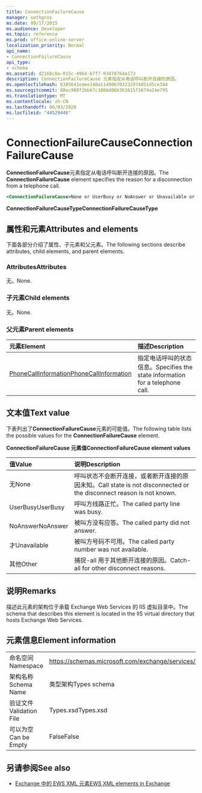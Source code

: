 ```yaml
---
title: ConnectionFailureCause
manager: sethgros
ms.date: 09/17/2015
ms.audience: Developer
ms.topic: reference
ms.prod: office-online-server
localization_priority: Normal
api_name:
- ConnectionFailureCause
api_type:
- schema
ms.assetid: d2160c8a-015c-4964-b7f7-93478764a173
description: ConnectionFailureCause 元素指定从电话呼叫断开连接的原因。
ms.openlocfilehash: 6385641eaee140a114906703232974d51d5ce344
ms.sourcegitcommit: 88ec988f2bb67c1866d06b361615f3674a24e795
ms.translationtype: MT
ms.contentlocale: zh-CN
ms.lasthandoff: 06/03/2020
ms.locfileid: "44529446"
---
```

# <a name="connectionfailurecause"></a><span data-ttu-id="ff036-103">ConnectionFailureCause</span><span class="sxs-lookup"><span data-stu-id="ff036-103">ConnectionFailureCause</span></span>

<span data-ttu-id="ff036-104">**ConnectionFailureCause**元素指定从电话呼叫断开连接的原因。</span><span class="sxs-lookup"><span data-stu-id="ff036-104">The **ConnectionFailureCause** element specifies the reason for a disconnection from a telephone call.</span></span> 
  
```xml
<ConnectionFailureCause>None or UserBusy or NoAnswer or Unavailable or Other</ConnectionFailureCause>
```

 <span data-ttu-id="ff036-105">**ConnectionFailureCauseType**</span><span class="sxs-lookup"><span data-stu-id="ff036-105">**ConnectionFailureCauseType**</span></span>
## <a name="attributes-and-elements"></a><span data-ttu-id="ff036-106">属性和元素</span><span class="sxs-lookup"><span data-stu-id="ff036-106">Attributes and elements</span></span>

<span data-ttu-id="ff036-107">下面各部分介绍了属性、子元素和父元素。</span><span class="sxs-lookup"><span data-stu-id="ff036-107">The following sections describe attributes, child elements, and parent elements.</span></span>
  
### <a name="attributes"></a><span data-ttu-id="ff036-108">Attributes</span><span class="sxs-lookup"><span data-stu-id="ff036-108">Attributes</span></span>

<span data-ttu-id="ff036-109">无。</span><span class="sxs-lookup"><span data-stu-id="ff036-109">None.</span></span>
  
### <a name="child-elements"></a><span data-ttu-id="ff036-110">子元素</span><span class="sxs-lookup"><span data-stu-id="ff036-110">Child elements</span></span>

<span data-ttu-id="ff036-111">无。</span><span class="sxs-lookup"><span data-stu-id="ff036-111">None.</span></span>
  
### <a name="parent-elements"></a><span data-ttu-id="ff036-112">父元素</span><span class="sxs-lookup"><span data-stu-id="ff036-112">Parent elements</span></span>

|<span data-ttu-id="ff036-113">**元素**</span><span class="sxs-lookup"><span data-stu-id="ff036-113">**Element**</span></span>|<span data-ttu-id="ff036-114">**描述**</span><span class="sxs-lookup"><span data-stu-id="ff036-114">**Description**</span></span>|
|:-----|:-----|
|[<span data-ttu-id="ff036-115">PhoneCallInformation</span><span class="sxs-lookup"><span data-stu-id="ff036-115">PhoneCallInformation</span></span>](phonecallinformation.md) <br/> |<span data-ttu-id="ff036-116">指定电话呼叫的状态信息。</span><span class="sxs-lookup"><span data-stu-id="ff036-116">Specifies the state information for a telephone call.</span></span>  <br/> |
   
## <a name="text-value"></a><span data-ttu-id="ff036-117">文本值</span><span class="sxs-lookup"><span data-stu-id="ff036-117">Text value</span></span>

<span data-ttu-id="ff036-118">下表列出了**ConnectionFailureCause**元素的可能值。</span><span class="sxs-lookup"><span data-stu-id="ff036-118">The following table lists the possible values for the **ConnectionFailureCause** element.</span></span> 
  
<span data-ttu-id="ff036-119">**ConnectionFailureCause 元素值**</span><span class="sxs-lookup"><span data-stu-id="ff036-119">**ConnectionFailureCause element values**</span></span>

|<span data-ttu-id="ff036-120">**值**</span><span class="sxs-lookup"><span data-stu-id="ff036-120">**Value**</span></span>|<span data-ttu-id="ff036-121">**说明**</span><span class="sxs-lookup"><span data-stu-id="ff036-121">**Description**</span></span>|
|:-----|:-----|
|<span data-ttu-id="ff036-122">无</span><span class="sxs-lookup"><span data-stu-id="ff036-122">None</span></span>  <br/> |<span data-ttu-id="ff036-123">呼叫状态不会断开连接，或者断开连接的原因未知。</span><span class="sxs-lookup"><span data-stu-id="ff036-123">Call state is not disconnected or the disconnect reason is not known.</span></span>  <br/> |
|<span data-ttu-id="ff036-124">UserBusy</span><span class="sxs-lookup"><span data-stu-id="ff036-124">UserBusy</span></span>  <br/> |<span data-ttu-id="ff036-125">呼叫方线路正忙。</span><span class="sxs-lookup"><span data-stu-id="ff036-125">The called party line was busy.</span></span>  <br/> |
|<span data-ttu-id="ff036-126">NoAnswer</span><span class="sxs-lookup"><span data-stu-id="ff036-126">NoAnswer</span></span>  <br/> |<span data-ttu-id="ff036-127">被叫方没有应答。</span><span class="sxs-lookup"><span data-stu-id="ff036-127">The called party did not answer.</span></span>  <br/> |
|<span data-ttu-id="ff036-128">才</span><span class="sxs-lookup"><span data-stu-id="ff036-128">Unavailable</span></span>  <br/> |<span data-ttu-id="ff036-129">被叫方号码不可用。</span><span class="sxs-lookup"><span data-stu-id="ff036-129">The called party number was not available.</span></span>  <br/> |
|<span data-ttu-id="ff036-130">其他</span><span class="sxs-lookup"><span data-stu-id="ff036-130">Other</span></span>  <br/> |<span data-ttu-id="ff036-131">捕捉-all 用于其他断开连接的原因。</span><span class="sxs-lookup"><span data-stu-id="ff036-131">Catch-all for other disconnect reasons.</span></span>  <br/> |
   
## <a name="remarks"></a><span data-ttu-id="ff036-132">说明</span><span class="sxs-lookup"><span data-stu-id="ff036-132">Remarks</span></span>

<span data-ttu-id="ff036-133">描述此元素的架构位于承载 Exchange Web Services 的 IIS 虚拟目录中。</span><span class="sxs-lookup"><span data-stu-id="ff036-133">The schema that describes this element is located in the IIS virtual directory that hosts Exchange Web Services.</span></span>
  
## <a name="element-information"></a><span data-ttu-id="ff036-134">元素信息</span><span class="sxs-lookup"><span data-stu-id="ff036-134">Element information</span></span>

|||
|:-----|:-----|
|<span data-ttu-id="ff036-135">命名空间</span><span class="sxs-lookup"><span data-stu-id="ff036-135">Namespace</span></span>  <br/> |https://schemas.microsoft.com/exchange/services/2006/types  <br/> |
|<span data-ttu-id="ff036-136">架构名称</span><span class="sxs-lookup"><span data-stu-id="ff036-136">Schema Name</span></span>  <br/> |<span data-ttu-id="ff036-137">类型架构</span><span class="sxs-lookup"><span data-stu-id="ff036-137">Types schema</span></span>  <br/> |
|<span data-ttu-id="ff036-138">验证文件</span><span class="sxs-lookup"><span data-stu-id="ff036-138">Validation File</span></span>  <br/> |<span data-ttu-id="ff036-139">Types.xsd</span><span class="sxs-lookup"><span data-stu-id="ff036-139">Types.xsd</span></span>  <br/> |
|<span data-ttu-id="ff036-140">可以为空</span><span class="sxs-lookup"><span data-stu-id="ff036-140">Can be Empty</span></span>  <br/> |<span data-ttu-id="ff036-141">False</span><span class="sxs-lookup"><span data-stu-id="ff036-141">False</span></span>  <br/> |
   
## <a name="see-also"></a><span data-ttu-id="ff036-142">另请参阅</span><span class="sxs-lookup"><span data-stu-id="ff036-142">See also</span></span>



- [<span data-ttu-id="ff036-143">Exchange 中的 EWS XML 元素</span><span class="sxs-lookup"><span data-stu-id="ff036-143">EWS XML elements in Exchange</span></span>](ews-xml-elements-in-exchange.md)

